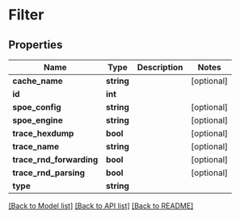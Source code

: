 # Filter

## Properties
Name | Type | Description | Notes
------------ | ------------- | ------------- | -------------
**cache_name** | **string** |  | [optional] 
**id** | **int** |  | 
**spoe_config** | **string** |  | [optional] 
**spoe_engine** | **string** |  | [optional] 
**trace_hexdump** | **bool** |  | [optional] 
**trace_name** | **string** |  | [optional] 
**trace_rnd_forwarding** | **bool** |  | [optional] 
**trace_rnd_parsing** | **bool** |  | [optional] 
**type** | **string** |  | 

[[Back to Model list]](../../README.md#documentation-for-models) [[Back to API list]](../../README.md#documentation-for-api-endpoints) [[Back to README]](../../README.md)

